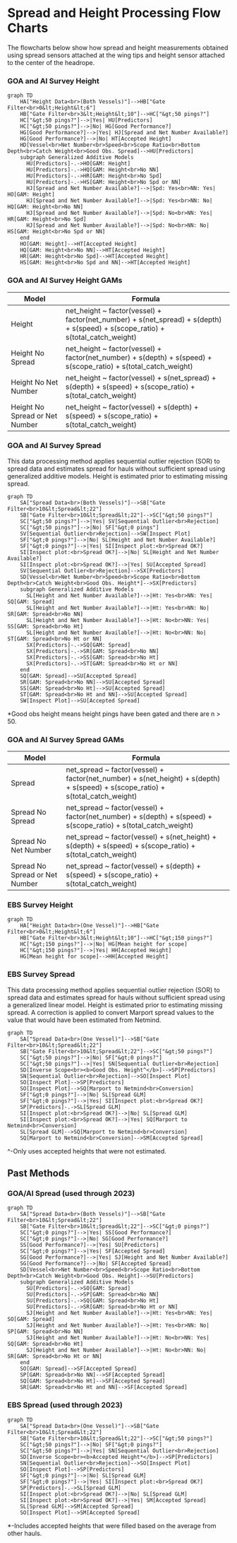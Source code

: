 # Spread and Height Processing Flow Charts

The flowcharts below show how spread and height measurements obtained using spread sensors attached at the wing tips and height sensor attached to the center of the headrope.

### GOA and AI Survey Height

``` mermaid
graph TD
    HA["Height Data<br>(Both Vessels)"]-->HB["Gate Filter<br>0&lt;Height&lt;6"]
    HB["Gate Filter<br>3&lt;Height&lt;10"]-->HC["&gt;50 pings?"]
    HC["&gt;50 pings?"]-->|Yes| HU[Predictors]
    HC["&gt;50 pings?"]-->|No| HG[Good Performance?]
    HG[Good Performance?]-->|Yes| HJ[Spread and Net Number Available?]
    HG[Good Performance?]-->|No| HT[Accepted Height]
    HD[Vessel<br>Net Number<br>Speed<br>Scope Ratio<br>Bottom Depth<br>Catch Weight<br>Good Obs. Spread]-->HU[Predictors]
    subgraph Generalized Additive Models
      HU[Predictors]-.->HO[GAM: Height]
      HU[Predictors]-.->HQ[GAM: Height<br>No NN]
      HU[Predictors]-.->HR[GAM: Height<br>No Spd]
      HU[Predictors]-.->HS[GAM: Height<br>No Spd or NN]
      HJ[Spread and Net Number Available?]-->|Spd: Yes<br>NN: Yes| HO[GAM: Height]
      HJ[Spread and Net Number Available?]-->|Spd: Yes<br>NN: No| HQ[GAM: Height<br>No NN]
      HJ[Spread and Net Number Available?]-->|Spd: No<br>NN: Yes| HR[GAM: Height<br>No Spd]
      HJ[Spread and Net Number Available?]-->|Spd: No<br>NN: No| HS[GAM: Height<br>No Spd or NN]
    end
    HO[GAM: Height]-->HT[Accepted Height]
    HQ[GAM: Height<br>No NN]-->HT[Accepted Height]
    HR[GAM: Height<br>No Spd]-->HT[Accepted Height]
    HS[GAM: Height<br>No Spd and NN]-->HT[Accepted Height]
```

### GOA and AI Survey Height GAMs
| Model | Formula |
|------------|------------|
| Height | net_height ~ factor(vessel) + factor(net_number) + s(net_spread) + s(depth) + s(speed) + s(scope_ratio) + s(total_catch_weight) |
| Height No Spread | net_height ~ factor(vessel) + factor(net_number) + s(depth) + s(speed) + s(scope_ratio) + s(total_catch_weight) |
| Height No Net Number | net_height ~ factor(vessel) + s(net_spread) + s(depth) + s(speed) + s(scope_ratio) + s(total_catch_weight) |
| Height No Spread or Net Number | net_height ~ factor(vessel) + s(depth) + s(speed) + s(scope_ratio) + s(total_catch_weight) |


### GOA and AI Survey Spread

This data processing method applies sequential outlier rejection (SOR) to spread data and estimates spread for hauls without sufficient spread using generalized additive models. Height is estimated prior to estimating missing spread.

``` mermaid
graph TD
    SA["Spread Data<br>(Both Vessels)"]-->SB["Gate Filter<br>10&lt;Spread&lt;22"]
    SB["Gate Filter<br>10&lt;Spread&lt;22"]-->SC["&gt;50 pings?"]
    SC["&gt;50 pings?"]-->|Yes| SV[Sequential Outlier<br>Rejection]
    SC["&gt;50 pings?"]-->|No| SF["&gt;0 pings"]
    SV[Sequential Outlier<br>Rejection]-->SW[Inspect Plot]
    SF["&gt;0 pings?"]-->|No| SL[Height and Net Number Available?]
    SF["&gt;0 pings?"]-->|Yes| SI[Inspect plot:<br>Spread OK?]
    SI[Inspect plot:<br>Spread OK?]-->|No| SL[Height and Net Number Available?]
    SI[Inspect plot:<br>Spread OK?]-->|Yes| SU[Accepted Spread]
    SV[Sequential Outlier<br>Rejection]-->SX[Predictors]
    SD[Vessel<br>Net Number<br>Speed<br>Scope Ratio<br>Bottom Depth<br>Catch Weight<br>Good Obs. Height*]-->SX[Predictors]
    subgraph Generalized Additive Models
      SL[Height and Net Number Available?]-->|Ht: Yes<br>NN: Yes| SQ[GAM: Spread]
      SL[Height and Net Number Available?]-->|Ht: Yes<br>NN: No| SR[GAM: Spread<br>No NN]
      SL[Height and Net Number Available?]-->|Ht: No<br>NN: Yes| SS[GAM: Spread<br>No Ht]
      SL[Height and Net Number Available?]-->|Ht: No<br>NN: No| ST[GAM: Spread<br>No Ht or NN]
      SX[Predictors]-.->SQ[GAM: Spread]
      SX[Predictors]-.->SR[GAM: Spread<br>No NN]
      SX[Predictors]-.->SS[GAM: Spread<br>No Ht]
      SX[Predictors]-.->ST[GAM: Spread<br>No Ht or NN]
    end
    SQ[GAM: Spread]-->SU[Accepted Spread]
    SR[GAM: Spread<br>No NN]-->SU[Accepted Spread]
    SS[GAM: Spread<br>No Ht]-->SU[Accepted Spread]
    ST[GAM: Spread<br>No Ht and NN]-->SU[Accepted Spread]
    SW[Inspect Plot]-->SU[Accepted Spread]
```
*Good obs height means height pings have been gated and there are n > 50.

### GOA and AI Survey Spread GAMs
| Model | Formula |
|------------|------------|
| Spread | net_spread ~ factor(vessel) + factor(net_number) + s(net_height) + s(depth) + s(speed) + s(scope_ratio) + s(total_catch_weight) |
| Spread No Spread | net_spread ~ factor(vessel) + factor(net_number) + s(depth) + s(speed) + s(scope_ratio) + s(total_catch_weight) |
| Spread No Net Number | net_spread ~ factor(vessel) + s(net_height) + s(depth) + s(speed) + s(scope_ratio) + s(total_catch_weight) |
| Spread No Spread or Net Number | net_spread ~ factor(vessel) + s(depth) + s(speed) + s(scope_ratio) + s(total_catch_weight) |


### EBS Survey Height
``` mermaid
graph TD
    HA["Height Data<br>(One Vessel)"]-->HB["Gate Filter<br>0&lt;Height&lt;6"]
    HB["Gate Filter<br>3&lt;Height&lt;10"]-->HC["&gt;150 pings?"]
    HC["&gt;150 pings?"]-->|No| HG[Mean height for scope]
    HC["&gt;150 pings?"]-->|Yes| HH[Accepted Height]
    HG[Mean height for scope]-->HH[Accepted Height]
```

### EBS Survey Spread

This data processing method applies sequential outlier rejection (SOR) to spread data and estimates spread for hauls without sufficient spread using a generalized linear model. Height is estimated prior to estimating missing spread. A correction is applied to convert Marport spread values to the value that would have been estimated from Netmind.

``` mermaid
graph TD
    SA["Spread Data<br>(One Vessel)"]-->SB["Gate Filter<br>10&lt;Spread&lt;22"]
    SB["Gate Filter<br>10&lt;Spread&lt;22"]-->SC["&gt;50 pings?"]
    SC["&gt;50 pings?"]-->|No| SF["&gt;0 pings?"]
    SC["&gt;50 pings?"]-->|Yes| SN[Sequential Outlier<br>Rejection]
    SD[Inverse Scope<br><b>Good Obs. Height^</b>]-->SP[Predictors]
    SN[Sequential Outlier<br>Rejection]-->SO[Inspect Plot]
    SO[Inspect Plot]-->SP[Predictors]
    SO[Inspect Plot]-->SQ[Marport to Netmind<br>Conversion]
    SF["&gt;0 pings?"]-->|No| SL[Spread GLM]
    SF["&gt;0 pings?"]-->|Yes| SI[Inspect plot:<br>Spread OK?]
    SP[Predictors]-.->SL[Spread GLM]
    SI[Inspect plot:<br>Spread OK?]-->|No| SL[Spread GLM]
    SI[Inspect plot:<br>Spread OK?]-->|Yes| SQ[Marport to Netmind<br>Conversion]
    SL[Spread GLM]-->SQ[Marport to Netmind<br>Conversion]  
    SQ[Marport to Netmind<br>Conversion]-->SM[Accepted Spread]
```

^-Only uses accepted heights that were not estimated.


## Past Methods

### GOA/AI Spread (used through 2023)

``` mermaid
graph TD
    SA["Spread Data<br>(Both Vessels)"]-->SB["Gate Filter<br>10&lt;Spread&lt;22"]
    SB["Gate Filter<br>10&lt;Spread&lt;22"]-->SC["&gt;0 pings?"]
    SC["&gt;0 pings?"]-->|Yes| SS[Good Performance?]
    SC["&gt;0 pings?"]-->|No| SG[Good Performance?]
    SS[Good Performance?]-->|Yes| SU[Predictors]
    SC["&gt;0 pings?"]-->|Yes| SF[Accepted Spread]
    SG[Good Performance?]-->|Yes| SJ[Height and Net Number Available?]
    SG[Good Performance?]-->|No| SF[Accepted Spread]
    SD[Vessel<br>Net Number<br>Speed<br>Scope Ratio<br>Bottom Depth<br>Catch Weight<br>Good Obs. Height]-->SU[Predictors]
    subgraph Generalized Additive Models
      SU[Predictors]-.->SO[GAM: Spread]
      SU[Predictors]-.->SP[GAM: Spread<br>No NN]
      SU[Predictors]-.->SQ[GAM: Spread<br>No Ht]
      SU[Predictors]-.->SR[GAM: Spread<br>No Ht or NN]
      SJ[Height and Net Number Available?]-->|Ht: Yes<br>NN: Yes| SO[GAM: Spread]
      SJ[Height and Net Number Available?]-->|Ht: Yes<br>NN: No| SP[GAM: Spread<br>No NN]
      SJ[Height and Net Number Available?]-->|Ht: No<br>NN: Yes| SQ[GAM: Spread<br>No Ht]
      SJ[Height and Net Number Available?]-->|Ht: No<br>NN: No| SR[GAM: Spread<br>No Ht or NN]
    end
    SO[GAM: Spread]-->SF[Accepted Spread]
    SP[GAM: Spread<br>No NN]-->SF[Accepted Spread]
    SQ[GAM: Spread<br>No Ht]-->SF[Accepted Spread]
    SR[GAM: Spread<br>No Ht and NN]-->SF[Accepted Spread]
```

### EBS Spread (used through 2023)
``` mermaid
graph TD
    SA["Spread Data<br>(One Vessel)"]-->SB["Gate Filter<br>10&lt;Spread&lt;22"]
    SB["Gate Filter<br>10&lt;Spread&lt;22"]-->SC["&gt;50 pings?"]
    SC["&gt;50 pings?"]-->|No| SF["&gt;0 pings?"]
    SC["&gt;50 pings?"]-->|Yes| SN[Sequential Outlier<br>Rejection]
    SD[Inverse Scope<br><b>Accepted Height*</b>]-->SP[Predictors]
    SN[Sequential Outlier<br>Rejection]-->SO[Inspect Plot]
    SO[Inspect Plot]-->SP[Predictors]
    SF["&gt;0 pings?"]-->|No| SL[Spread GLM]
    SF["&gt;0 pings?"]-->|Yes| SI[Inspect plot:<br>Spread OK?]
    SP[Predictors]-.->SL[Spread GLM]
    SI[Inspect plot:<br>Spread OK?]-->|No| SL[Spread GLM]
    SI[Inspect plot:<br>Spread OK?]-->|Yes| SM[Accepted Spread]
    SL[Spread GLM]-->SM[Accepted Spread]
    SO[Inspect Plot]-->SM[Accepted Spread]
```

*-Includes accepted heights that were filled based on the average from other hauls.
